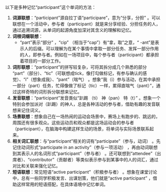 以下是多种记忆“participant”这个单词的方法：
1. **词源联想**：“participant”源自拉丁语“participare”，意为“分享，分担” 。可以联想在一个活动中，参与者（participant）就是来分享经验、分担任务的人，通过追溯词源，从单词的起源角度加深对其含义的理解和记忆。
2. **词根词缀联想**：
    - “part”表示“部分” ，“cip” （相当于“cap”）有“拿，取”之意，“ -ant”是表示人的后缀。可以理解为在某个事情中拿取一部分任务、发挥一部分作用的人，即参与者。例如在一场项目中，每个参与者（participant）都承担着项目的一部分工作。
3. **词形联想**：“participant”的拼写较复杂，可将其拆分成几个熟悉的部分 “part”（部分）、“tic”（可联想成tick，像打勾做标记，有参与确认的感觉）、“i”（想象成我）、“pant”（喘气） 。想象“我（i）参与活动，在其中承担一部分（part）任务，忙得像做了标记（tic）一样，累得直喘气（pant）”，通过这样奇特的词形拆分联想来记忆。
4. **发音联想**：“participant”发音类似“趴踢 （ti） 神（pan） 特（t）” 。想象一个特别会参加派对（趴踢）的神人，总是各种活动的参与者，借助有趣的发音联想来记住词义。
5. **场景联想**：想象自己在一场热闹的运动会场景中，赛场上有跑步的、跳远的，周围还有很多观众。这些运动员和观众都是这场运动会的参与者（participant），在脑海中构建这样生动的场景，将单词与实际场景联系起来。
6. **相关词汇联想**：与“participant”相关的词有“participate”（参与，动词） 。先记住动词形式“participate in an activity”（参与一项活动） ，再由动词联想到其表示人的名词形式“participant”（参与者） 。还可联想到“attendee”（出席者）、“contributor”（贡献者）等类似表示参与到某事中的人的词汇，通过对比和关联来强化记忆。
7. **短语联想**：常见短语“active participant”（积极参与者） 。想象在课堂讨论中，总有一些同学积极发言、出谋划策，他们就是“active participant” ，借助这样常用的短语搭配，在具体语境中记忆单词。 